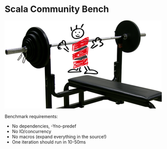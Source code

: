 # Scala Community Bench

![Logo](/bench.png)

Benchmark requirements:

- No dependencies, -Yno-predef
- No IO/concurrency
- No macros (expand everything in the source!)
- One iteration should run in 10-50ms
